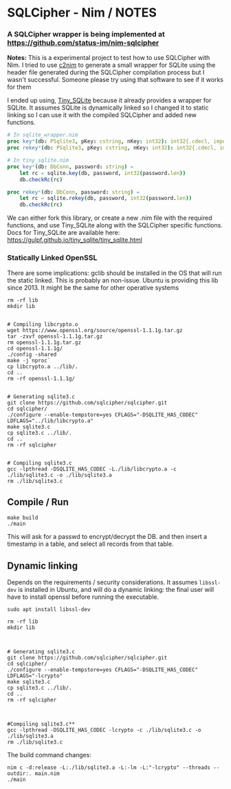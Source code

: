 SQLCipher - Nim / NOTES
===

### A SQLCipher wrapper is being implemented at https://github.com/status-im/nim-sqlcipher


**Notes:**
This is a experimental project to test how to use SQLCipher with Nim. I tried to use [c2nim](https://github.com/nim-lang/c2nim) to generate a small wrapper for SQLite using the header file generated during the SQLCipher compilation process but I wasn't successful. Someone please try using that software to see if it works for them

I ended up using, [Tiny_SQLite](https://github.com/GULPF/tiny_sqlite/blob/master/src/tiny_sqlite/sqlite_wrapper.nim) because it already provides a wrapper for SQLite. It assumes SQLite is dynamically linked so I changed it to static linking so I can use it with the compiled SQLCipher and added new functions.

```nim
# In sqlite_wrapper.nim
proc key*(db: PSqlite3, pKey: cstring, nKey: int32): int32{.cdecl, importc: "sqlite3_key".}
proc rekey*(db: PSqlite3, pKey: cstring, nKey: int32): int32{.cdecl, importc: "sqlite3_rekey".}

# In tiny_sqlite.nim
proc key*(db: DbConn, password: string) =
    let rc = sqlite.key(db, password, int32(password.len))
    db.checkRc(rc)

proc rekey*(db: DbConn, password: string) =
    let rc = sqlite.rekey(db, password, int32(password.len))
    db.checkRc(rc)

```

We can either fork this library, or create a new .nim file with the required functions, and use Tiny_SQLite along with the SQLCipher specific functions. Docs for Tiny_SQLite are available here: https://gulpf.github.io/tiny_sqlite/tiny_sqlite.html


### Statically Linked OpenSSL

There are some implications: gclib should be installed in the OS that will run the static linked. This is probably an non-issue. Ubuntu is providing this lib since 2013. It might be the same for other operative systems

```
rm -rf lib
mkdir lib


# Compiling libcrypto.o
wget https://www.openssl.org/source/openssl-1.1.1g.tar.gz
tar -zxvf openssl-1.1.1g.tar.gz
rm openssl-1.1.1g.tar.gz
cd openssl-1.1.1g/
./config -shared
make -j`nproc`
cp libcrypto.a ../lib/.
cd ..
rm -rf openssl-1.1.1g/


# Generating sqlite3.c
git clone https://github.com/sqlcipher/sqlcipher.git
cd sqlcipher/
./configure --enable-tempstore=yes CFLAGS="-DSQLITE_HAS_CODEC" LDFLAGS="../lib/libcrypto.a"
make sqlite3.c
cp sqlite3.c ../lib/.
cd ..
rm -rf sqlcipher


# Compiling sqlite3.c
gcc -lpthread -DSQLITE_HAS_CODEC -L./lib/libcrypto.a -c ./lib/sqlite3.c -o ./lib/sqlite3.a
rm ./lib/sqlite3.c
```

## Compile / Run
```
make build
./main
```

This will ask for a passwd to encrypt/decrypt the DB. and then insert a timestamp in a table, and select all records from that table. 


## Dynamic linking 

Depends on the requirements / security considerations. It assumes `libssl-dev` is installed in Ubuntu, and will do a dynamic linking: the final user will have to install openssl before running the executable.

```
sudo apt install libssl-dev
```


```
rm -rf lib
mkdir lib



# Generating sqlite3.c
git clone https://github.com/sqlcipher/sqlcipher.git
cd sqlcipher/
./configure --enable-tempstore=yes CFLAGS="-DSQLITE_HAS_CODEC" LDFLAGS="-lcrypto"
make sqlite3.c
cp sqlite3.c ../lib/.
cd ..
rm -rf sqlcipher



#Compiling sqlite3.c**
gcc -lpthread -DSQLITE_HAS_CODEC -lcrypto -c ./lib/sqlite3.c -o ./lib/sqlite3.a
rm ./lib/sqlite3.c

```

The build command changes:
```
nim c -d:release -L:./lib/sqlite3.a -L:-lm -L:"-lcrypto" --threads --outdir:. main.nim
./main
```

